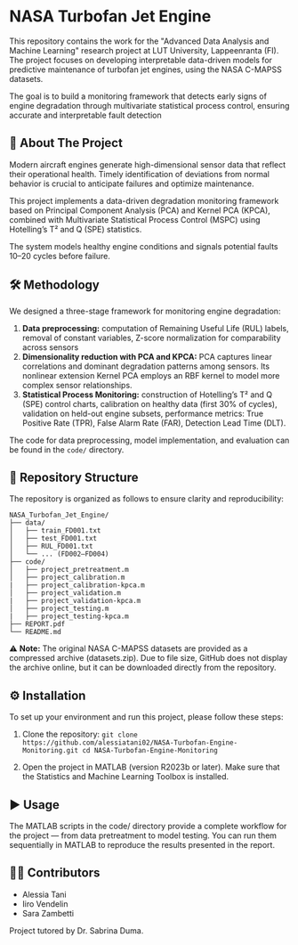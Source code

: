 # NASA Turbofan Jet Engine

This repository contains the work for the "Advanced Data Analysis and Machine Learning" research project at LUT University, Lappeenranta (FI). The project focuses on developing interpretable data-driven models for predictive maintenance of turbofan jet engines, using the NASA C-MAPSS datasets.

The goal is to build a monitoring framework that detects early signs of engine degradation through multivariate statistical process control, ensuring accurate and interpretable fault detection


## 🎯 About The Project

Modern aircraft engines generate high-dimensional sensor data that reflect their operational health.
Timely identification of deviations from normal behavior is crucial to anticipate failures and optimize maintenance.

This project implements a data-driven degradation monitoring framework based on Principal Component Analysis (PCA) and Kernel PCA (KPCA), combined with Multivariate Statistical Process Control (MSPC) using Hotelling’s T² and Q (SPE) statistics.

The system models healthy engine conditions and signals potential faults 10–20 cycles before failure.

## 🛠️ Methodology

We designed a three-stage framework for monitoring engine degradation:
1.  **Data preprocessing:** computation of Remaining Useful Life (RUL) labels, removal of constant variables, Z-score normalization for comparability across sensors
2.  **Dimensionality reduction with PCA and KPCA:**  PCA captures linear correlations and dominant degradation patterns among sensors. Its nonlinear extension Kernel PCA employs an RBF kernel to model more complex sensor relationships.
3.  **Statistical Process Monitoring:** construction of Hotelling’s T² and Q (SPE) control charts, calibration on healthy data (first 30% of cycles), validation on held-out engine subsets, performance metrics: True Positive Rate (TPR), False Alarm Rate (FAR), Detection Lead Time (DLT).

The code for data preprocessing, model implementation, and evaluation can be found in the `code/` directory.

## 📁 Repository Structure

The repository is organized as follows to ensure clarity and reproducibility:
 ```
NASA_Turbofan_Jet_Engine/
├── data/
│   ├── train_FD001.txt
│   ├── test_FD001.txt
│   ├── RUL_FD001.txt
│   └── ... (FD002–FD004)
├── code/
│   ├── project_pretreatment.m
│   ├── project_calibration.m
|   ├── project_calibration-kpca.m
│   ├── project_validation.m
|   ├── project_validation-kpca.m
│   ├── project_testing.m
|   ├── project_testing-kpca.m
├── REPORT.pdf
└── README.md
```
⚠️ **Note:** The original NASA C-MAPSS datasets are provided as a compressed archive (datasets.zip).
Due to file size, GitHub does not display the archive online, but it can be downloaded directly from the repository.

## ⚙️ Installation

To set up your environment and run this project, please follow these steps:

1.  Clone the repository:
    ```git clone https://github.com/alessiatani02/NASA-Turbofan-Engine-Monitoring.git cd NASA-Turbofan-Engine-Monitoring```

2. Open the project in MATLAB (version R2023b or later).
Make sure that the Statistics and Machine Learning Toolbox is installed.

## ▶️ Usage

The MATLAB scripts in the code/ directory provide a complete workflow for the project — from data pretreatment to model testing.
You can run them sequentially in MATLAB to reproduce the results presented in the report.

## 🧑‍💻 Contributors

* Alessia Tani
* Iiro Vendelin
* Sara Zambetti

Project tutored by Dr. Sabrina Duma.
